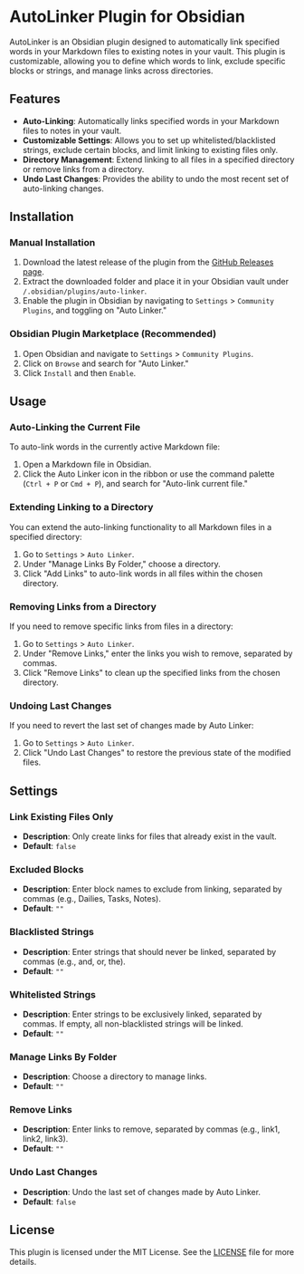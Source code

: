 
# AutoLinker Plugin for Obsidian

AutoLinker is an Obsidian plugin designed to automatically link specified words in your Markdown files to existing notes in your vault. This plugin is customizable, allowing you to define which words to link, exclude specific blocks or strings, and manage links across directories.

## Features

- **Auto-Linking**: Automatically links specified words in your Markdown files to notes in your vault.
- **Customizable Settings**: Allows you to set up whitelisted/blacklisted strings, exclude certain blocks, and limit linking to existing files only.
- **Directory Management**: Extend linking to all files in a specified directory or remove links from a directory.
- **Undo Last Changes**: Provides the ability to undo the most recent set of auto-linking changes.

## Installation

### Manual Installation

1. Download the latest release of the plugin from the [GitHub Releases page](#).
2. Extract the downloaded folder and place it in your Obsidian vault under `/.obsidian/plugins/auto-linker`.
3. Enable the plugin in Obsidian by navigating to `Settings` > `Community Plugins`, and toggling on "Auto Linker."

### Obsidian Plugin Marketplace (Recommended)

1. Open Obsidian and navigate to `Settings` > `Community Plugins`.
2. Click on `Browse` and search for "Auto Linker."
3. Click `Install` and then `Enable`.

## Usage

### Auto-Linking the Current File

To auto-link words in the currently active Markdown file:

1. Open a Markdown file in Obsidian.
2. Click the Auto Linker icon in the ribbon or use the command palette (`Ctrl + P` or `Cmd + P`), and search for "Auto-link current file."

### Extending Linking to a Directory

You can extend the auto-linking functionality to all Markdown files in a specified directory:

1. Go to `Settings` > `Auto Linker`.
2. Under "Manage Links By Folder," choose a directory.
3. Click "Add Links" to auto-link words in all files within the chosen directory.

### Removing Links from a Directory

If you need to remove specific links from files in a directory:

1. Go to `Settings` > `Auto Linker`.
2. Under "Remove Links," enter the links you wish to remove, separated by commas.
3. Click "Remove Links" to clean up the specified links from the chosen directory.

### Undoing Last Changes

If you need to revert the last set of changes made by Auto Linker:

1. Go to `Settings` > `Auto Linker`.
2. Click "Undo Last Changes" to restore the previous state of the modified files.

## Settings

### Link Existing Files Only

- **Description**: Only create links for files that already exist in the vault.
- **Default**: `false`

### Excluded Blocks

- **Description**: Enter block names to exclude from linking, separated by commas (e.g., Dailies, Tasks, Notes).
- **Default**: `""`

### Blacklisted Strings

- **Description**: Enter strings that should never be linked, separated by commas (e.g., and, or, the).
- **Default**: `""`

### Whitelisted Strings

- **Description**: Enter strings to be exclusively linked, separated by commas. If empty, all non-blacklisted strings will be linked.
- **Default**: `""`

### Manage Links By Folder

- **Description**: Choose a directory to manage links.
- **Default**: `""`

### Remove Links

- **Description**: Enter links to remove, separated by commas (e.g., link1, link2, link3).
- **Default**: `""`

### Undo Last Changes

- **Description**: Undo the last set of changes made by Auto Linker.
- **Default**: `false`

## License

This plugin is licensed under the MIT License. See the [LICENSE](#) file for more details.
